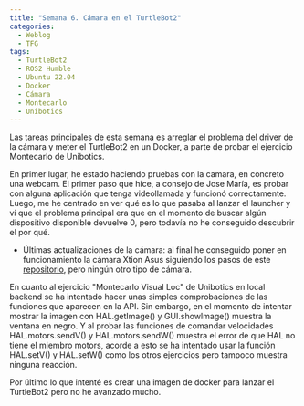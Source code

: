 ```yaml
---
title: "Semana 6. Cámara en el TurtleBot2"
categories:
  - Weblog
  - TFG
tags:
  - TurtleBot2
  - ROS2 Humble
  - Ubuntu 22.04
  - Docker
  - Cámara
  - Montecarlo
  - Unibotics
---
```



Las tareas principales de esta semana es arreglar el problema del driver de la cámara y meter el TurtleBot2 en un Docker, a parte de probar el ejercicio Montecarlo de Unibotics.

En primer lugar, he estado haciendo pruebas con la camara, en concreto una webcam. El primer paso que hice, a consejo de Jose María, es probar con alguna aplicación que tenga videollamada y funcionó correctamente. Luego, me he centrado en ver qué es lo que pasaba al lanzar el launcher y ví que el problema principal era que en el momento de buscar algún dispositivo disponible devuelve 0, pero todavía no he conseguido descubrir el por qué. 

* Últimas actualizaciones de la cámara: al final he conseguido poner en funcionamiento la cámara Xtion Asus siguiendo los pasos de este [repositorio](https://github.com/Juancams/openni2_camera), pero ningún otro tipo de cámara.

En cuanto al ejercicio "Montecarlo Visual Loc" de Unibotics en local backend se ha intentado hacer unas simples comprobaciones de las funciones que aparecen en la API. Sin embargo, en el momento de intentar mostrar la imagen con HAL.getImage() y GUI.showImage() muestra la ventana en negro. Y al probar las funciones de comandar velocidades HAL.motors.sendV() y HAL.motors.sendW() muestra el error de que HAL no tiene el miembro motors, acorde a esto se ha intentado usar la función HAL.setV() y HAL.setW() como los otros ejercicios pero tampoco muestra ninguna reacción.

Por último lo que intenté es crear una imagen de docker para lanzar el TurtleBot2 pero no he avanzado mucho.
